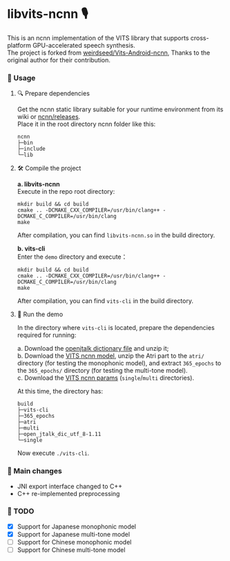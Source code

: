 # libvits-ncnn 🎙️

This is an ncnn implementation of the VITS library that supports cross-platform GPU-accelerated speech synthesis.  
The project is forked from [weirdseed/Vits-Android-ncnn](https://github.com/weirdseed/Vits-Android-ncnn), Thanks to the original author for their contribution.  


### 📖 Usage

1. 🔍 Prepare dependencies  

    Get the ncnn static library suitable for your runtime environment from its wiki or [ncnn/releases](https://github.com/Tencent/ncnn/releases).  
    Place it in the root directory ncnn folder like this:

    ```
    ncnn
    ├─bin
    ├─include
    └─lib
    ```

2. 🛠️ Compile the project  

    **a. libvits-ncnn**  
    Execute in the repo root directory:
    ```
    mkdir build && cd build  
    cmake .. -DCMAKE_CXX_COMPILER=/usr/bin/clang++ -DCMAKE_C_COMPILER=/usr/bin/clang  
    make
    ```
    After compilation, you can find `libvits-ncnn.so` in the build directory.  

    **b. vits-cli**  
    Enter the `demo` directory and execute：
    ```
    mkdir build && cd build  
    cmake .. -DCMAKE_CXX_COMPILER=/usr/bin/clang++ -DCMAKE_C_COMPILER=/usr/bin/clang  
    make
    ```
    After compilation, you can find `vits-cli` in the build directory.  

3. 🚀 Run the demo

    In the directory where `vits-cli` is located, prepare the dependencies required for running:  
    
    a. Download the [openjtalk dictionary file](https://sourceforge.net/projects/open-jtalk/files/Dictionary/open_jtalk_dic-1.11/open_jtalk_dic_utf_8-1.11.tar.gz/download) and unzip it;  
    b. Download the [VITS ncnn model](https://github.com/weirdseed/Vits-Android-ncnn/releases/download/v1.2.1/models.zip), unzip the Atri part to the `atri/` directory (for testing the monophonic model), and extract `365_epochs` to the `365_epochs/` directory (for testing the multi-tone model).  
    c. Download the [VITS ncnn params](https://github.com/weirdseed/Vits-Android-ncnn/tree/master/app/src/main/assets) (`single`/`multi` directories).

    At this time, the directory has:
    ```
    build
    ├─vits-cli
    ├─365_epochs
    ├─atri
    ├─multi
    ├─open_jtalk_dic_utf_8-1.11
    └─single
    ```

    Now execute `./vits-cli`.

### 🔧 Main changes
 - JNI export interface changed to C++  
 - C++ re-implemented preprocessing

### 📝 TODO 
 - [x] Support for Japanese monophonic model
 - [x] Support for Japanese multi-tone model
 - [ ] Support for Chinese monophonic model
 - [ ] Support for Chinese multi-tone model
